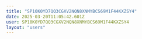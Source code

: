 ```yaml
---
title: "SP10K0YD7QQ3CGXV2NQN8XNMYBCS69M1F44KXZSY4"
date: 2025-03-20T11:05:42.601Z
user: SP10K0YD7QQ3CGXV2NQN8XNMYBCS69M1F44KXZSY4
layout: "users"
---
```

    